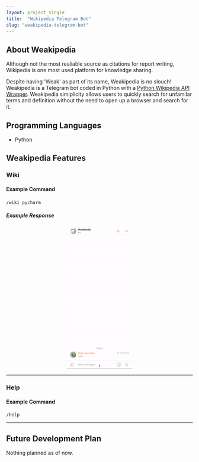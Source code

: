 ```yaml
---
layout: project_single
title:  "Wikipedia Telegram Bot"
slug: "weakipedia-telegram-bot"
---
```


## About Weakipedia

Although not the most realiable source as citations for report writing, Wikipedia is one most used platform for knowledge sharing.  

Despite having 'Weak' as part of its name, Weakipedia is no slouch! Weakipedia is a Telegram bot coded in Python with a [Python Wikipedia API Wrapper](https://pypi.org/project/wikipedia/). Weakipedia simiplicity allows users to quickly search for unfamilar terms and definition without the need to open up a browser and search for it.

## Programming Languages

- Python

## Weakipedia Features

### Wiki

#### Example Command

```text
/wiki pycharm
```

##### Example Response

<p align="center">
    <img src="/static/projects/weakipedia_telegram_bot/image/wiki_bot_wiki.gif" width="35%">
</p>

___

### Help


#### Example Command

```text
/help
```
___

## Future Development Plan

Nothing planned as of now.
